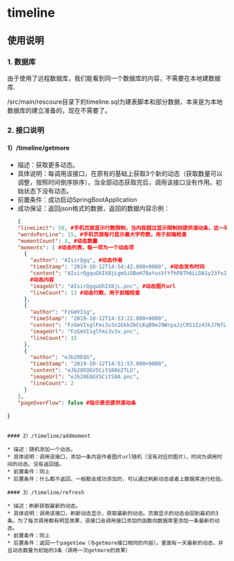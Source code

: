 # timeline

## 使用说明

### 1. 数据库

由于使用了远程数据库，我们能看到同一个数据库的内容，不需要在本地建数据库.

/src/main/rescoure目录下的timeline.sql为建表脚本和部分数据，本来是为本地数据库的建立准备的，现在不需要了。

### 2. 接口说明

#### 1）/timeline/getmore

* 描述：获取更多动态。
* 具体说明：每调用该接口，在原有的基础上获取3个新的动态（获取数量可以调整，按照时间倒序排序），当全部动态获取完后，调用该接口没有作用。初始状态下没有动态。
* 前置条件：成功启动SpringBootApplication
* 成功保证：返回json格式的数据，返回的数据内容示例：
  ```json
  {
  "lineLimit": 50, #手机页面显示行数限制，当内容超过显示限制则提供滚动条，这一项主要用于前端检查，是否有滚动条根据pageOverFlow决定
  "wordsPerLine": 15, #手机页面每行显示最大字符数，用于前端检查
  "momentCount": 3, #动态数量
  "moments": [ #动态列表，每一项为一个动态项
    {
      "author": "AIsirQgq", #动态作者
      "timeStamp": "2019-10-12T14:54:42.000+0000", #动态发布时间
      "content": "AIsirQgquGhIX8jLgm5iOBoH78oYusVtYfhP8Th6LLDA1y23foJBDfgHn2BoLjLHU6vbMn375Zz2ESBZKP2tZZZoff4G6kL8eNB8ayqxrUoF1CZBOEfb3tw7EkHw7RXJ5D5JwNd1Rb6C8ciaFBsNDaLPNkXPjCMcgLV1AXN6KRjJpYmhziDzZESCc",
      #动态内容
      "imageUrl": "AIsirQgquGhIX8jL.pnc", #动态图片url
      "lineCount": 13 #动态行数，用于前端检查
    },
    {
      "author": "FzGmVIsg",
      "timeStamp": "2019-10-12T14:53:22.000+0000",
      "content": "FzGmVIsglFmi3v3x2Gkk2bCLKqB0mJ9WrpaJzCRS1Iz43kJ7NfL8zUiabwB5ynkYs8ZI1rZddTQ0AuKFj2OrhPjuoAsA7oDHSjyfC7z5eZreQj6ZICMA5D7QBlPUf0dAcIsNW9x8dgiKmPc4iTJfXu0prjE3mAbH8FIrVZ4FGckI19HKw41xtGLTAnxCD8kpqiMdyHm08H8pG9LJ9qLT",
      "imageUrl": "FzGmVIsglFmi3v3x.pnc",
      "lineCount": 15
    },
    {
      "author": "eJb20EQG",
      "timeStamp": "2019-10-12T14:51:53.000+0000",
      "content": "eJb20EQGV5CitS8Ab2TLU",
      "imageUrl": "eJb20EQGV5CitS8A.pnc",
      "lineCount": 2
    }
  ],
  "pageOverFlow": false #指示是否提供滚动条
}
  ```
  
  #### 2）/timeline/addmoment
  
  * 描述：随机添加一个动态。
  * 具体说明：调用该接口，添加一条内容作者图片url随机（没有对应的图片），时间为调用时间的动态。没有返回值。
  * 前置条件：同上
  * 后置条件：什么都不返回，一般都会成功添加的，可以通过刷新动态或者上数据库进行检验。
  
  #### 3）/timeline/refresh
  
  * 描述：刷新获取最新的动态。
  * 具体说明：调用该接口，刷新动态显示，获取最新的动态。页面显示的动态会回到最初的3条。为了每次调用都有明显效果，该接口会调用接口添加的函数向数据库里添加一条最新的动态。
  * 前置条件：同上
  * 后置条件：返回一个pageView（与getmore接口相同的内容）。里面有一天最新的动态，并且动态数量为初始的3条（调用一次getmore的效果）
  

